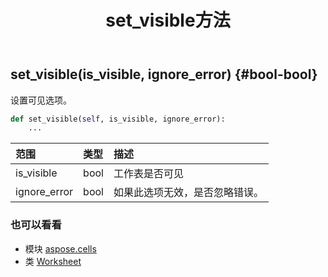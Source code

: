 ﻿---
title: set_visible方法
second_title: Aspose.Cells for Python via .NET API 参考资料
description:
type: docs
weight: 260
url: /zh/python-net/aspose.cells/worksheet/set_visible/
is_root: false
---
##  set_visible(is_visible, ignore_error) {#bool-bool}
设置可见选项。



```python
def set_visible(self, is_visible, ignore_error):
    ...
```


|范围|类型|描述|
| :- | :- | :- |
| is_visible | bool |工作表是否可见|
| ignore_error | bool |如果此选项无效，是否忽略错误。|



### 也可以看看
* 模块 [aspose.cells](../../)
* 类 [Worksheet](/cells/zh/python-net/aspose.cells/worksheet)
